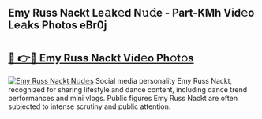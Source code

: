 ## Emy Russ Nackt Le𝚊k𝚎d N𝚞𝚍e - Part-KMh Vid𝚎o Le𝚊ks Photos eBr0j

# <h2><a href="http://fb92am.evod.top/?m=Emy+Russ+Nackt">🔗 👉🔴 Emy Russ Nackt Vid𝚎o Ph𝚘t𝚘s</a></h2>

[![Emy Russ Nackt N𝚞d𝚎s](https://i.imgur.com/8V9OHl7.gif)](http://fb92am.evod.top/?m=Emy+Russ+Nackt)
Social media personality Emy Russ Nackt, recognized for sharing lifestyle and dance content, including dance trend performances and mini vlogs. Public figures Emy Russ Nackt are often subjected to intense scrutiny and public attention. 
